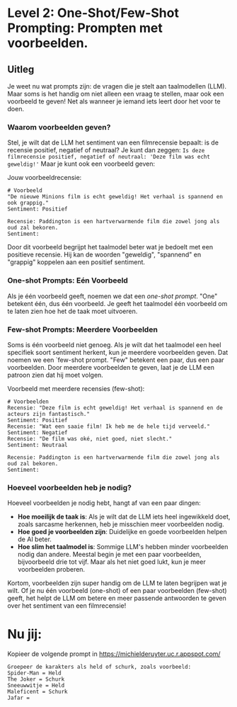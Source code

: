 # Level 2: One-Shot/Few-Shot Prompting: Prompten met voorbeelden.

## Uitleg
Je weet nu wat prompts zijn: de vragen die je stelt aan taalmodellen (LLM). Maar soms is het handig om niet alleen een vraag te stellen, maar ook een voorbeeld te geven! Net als wanneer je iemand iets leert door het voor te doen.

### Waarom voorbeelden geven?

Stel, je wilt dat de LLM het sentiment van een filmrecensie bepaalt: is de recensie positief, negatief of neutraal? Je kunt dan zeggen: `Is deze filmrecensie positief, negatief of neutraal: 'Deze film was echt geweldig!'` Maar je kunt ook een voorbeeld geven:

Jouw voorbeeldrecensie:

```
# Voorbeeld
"De nieuwe Minions film is echt geweldig! Het verhaal is spannend en ook grappig."
Sentiment: Positief

Recensie: Paddington is een hartverwarmende film die zowel jong als oud zal bekoren.
Sentiment:
```

Door dit voorbeeld begrijpt het taalmodel beter wat je bedoelt met een positieve recensie. Hij kan de woorden "geweldig", "spannend" en "grappig" koppelen aan een positief sentiment.

### One-shot Prompts: Eén Voorbeeld

Als je één voorbeeld geeft, noemen we dat een *one-shot prompt*. "One" betekent één, dus één voorbeeld. Je geeft het taalmodel één voorbeeld om te laten zien hoe het de taak moet uitvoeren.

### Few-shot Prompts: Meerdere Voorbeelden

Soms is één voorbeeld niet genoeg. Als je wilt dat het taalmodel een heel specifiek soort sentiment herkent, kun je meerdere voorbeelden geven. Dat noemen we een `few-shot prompt. "Few" betekent een paar, dus een paar voorbeelden. Door meerdere voorbeelden te geven, laat je de LLM een patroon zien dat hij moet volgen.

Voorbeeld met meerdere recensies (few-shot):

```
# Voorbeelden
Recensie: "Deze film is echt geweldig! Het verhaal is spannend en de acteurs zijn fantastisch."
Sentiment: Positief
Recensie: "Wat een saaie film! Ik heb me de hele tijd verveeld."
Sentiment: Negatief
Recensie: "De film was oké, niet goed, niet slecht."
Sentiment: Neutraal

Recensie: Paddington is een hartverwarmende film die zowel jong als oud zal bekoren.
Sentiment:
```

### Hoeveel voorbeelden heb je nodig?

Hoeveel voorbeelden je nodig hebt, hangt af van een paar dingen:

- **Hoe moeilijk de taak is**: Als je wilt dat de LLM iets heel ingewikkeld doet, zoals sarcasme herkennen, heb je misschien meer voorbeelden nodig.
- **Hoe goed je voorbeelden zijn**: Duidelijke en goede voorbeelden helpen de AI beter.
- **Hoe slim het taalmodel is**: Sommige LLM's hebben minder voorbeelden nodig dan andere.
Meestal begin je met een paar voorbeelden, bijvoorbeeld drie tot vijf. Maar als het niet goed lukt, kun je meer voorbeelden proberen.

Kortom, voorbeelden zijn super handig om de LLM te laten begrijpen wat je wilt. Of je nu één voorbeeld (one-shot) of een paar voorbeelden (few-shot) geeft, het helpt de LLM om betere en meer passende antwoorden te geven over het sentiment van een filmrecensie!

# Nu jij:
Kopieer de volgende prompt in https://michielderuyter.uc.r.appspot.com/

    Groepeer de karakters als held of schurk, zoals voorbeeld:
    Spider-Man = Held
    The Joker = Schurk
    Sneeuwwitje = Held
    Maleficent = Schurk
    Jafar =

